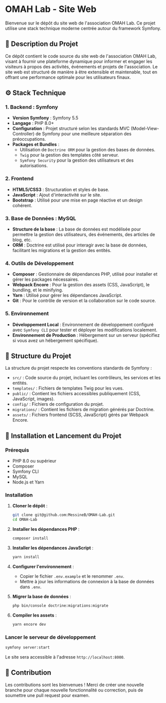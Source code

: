 # OMAH Lab - Site Web

Bienvenue sur le dépôt du site web de l'association OMAH Lab. Ce projet utilise une stack technique moderne centrée autour du framework Symfony.

## 🎯 Description du Projet

Ce dépôt contient le code source du site web de l'association OMAH Lab, visant à fournir une plateforme dynamique pour informer et engager les visiteurs à propos des activités, événements et projets de l'association. Le site web est structuré de manière à être extensible et maintenable, tout en offrant une performance optimale pour les utilisateurs finaux.

## ⚙️ Stack Technique

### 1. **Backend** : Symfony
   - **Version Symfony** : Symfony 5.5
   - **Langage** : PHP 8.0+
   - **Configuration** : Projet structuré selon les standards MVC (Model-View-Controller) de Symfony pour une meilleure séparation des préoccupations.
   - **Packages et Bundles** :
     - Utilisation de `Doctrine ORM` pour la gestion des bases de données.
     - `Twig` pour la gestion des templates côté serveur.
     - `Symfony Security` pour la gestion des utilisateurs et des autorisations.

### 2. **Frontend**
   - **HTML5/CSS3** : Structuration et styles de base.
   - **JavaScript** : Ajout d'interactivité sur le site.
   - **Bootstrap** : Utilisé pour une mise en page réactive et un design cohérent.

### 3. **Base de Données** : MySQL
   - **Structure de la base** : La base de données est modélisée pour permettre la gestion des utilisateurs, des événements, des articles de blog, etc.
   - **ORM** : Doctrine est utilisé pour interagir avec la base de données, facilitant les migrations et la gestion des entités.

### 4. **Outils de Développement**
   - **Composer** : Gestionnaire de dépendances PHP, utilisé pour installer et gérer les packages nécessaires.
   - **Webpack Encore** : Pour la gestion des assets (CSS, JavaScript), le bundling, et le minifying.
   - **Yarn** : Utilisé pour gérer les dépendances JavaScript.
   - **Git** : Pour le contrôle de version et la collaboration sur le code source.

### 5. **Environnement**
   - **Développement Local** : Environnement de développement configuré avec `Symfony CLI` pour tester et déployer les modifications localement.
   - **Environnement de Production** : Hébergement sur un serveur (spécifiez si vous avez un hébergement spécifique).

## 📂 Structure du Projet

La structure du projet respecte les conventions standards de Symfony :

- `src/` : Code source du projet, incluant les contrôleurs, les services et les entités.
- `templates/` : Fichiers de templates Twig pour les vues.
- `public/` : Contient les fichiers accessibles publiquement (CSS, JavaScript, images).
- `config/` : Fichiers de configuration du projet.
- `migrations/` : Contient les fichiers de migration générés par Doctrine.
- `assets/` : Fichiers frontend (SCSS, JavaScript) gérés par Webpack Encore.

## 🚀 Installation et Lancement du Projet

### Prérequis

- PHP 8.0 ou supérieur
- Composer
- Symfony CLI
- MySQL
- Node.js et Yarn

### Installation

1. **Cloner le dépôt** :
   ```bash
   git clone git@github.com:MessineB/OMAH-Lab.git
   cd OMAH-Lab
   ```

2. **Installer les dépendances PHP** :
   ```bash
   composer install
   ```

3. **Installer les dépendances JavaScript** :
   ```bash
   yarn install
   ```

4. **Configurer l'environnement** :
   - Copier le fichier `.env.example` et le renommer `.env`.
   - Mettre à jour les informations de connexion à la base de données dans `.env`.

5. **Migrer la base de données** :
   ```bash
   php bin/console doctrine:migrations:migrate
   ```

6. **Compiler les assets** :
   ```bash
   yarn encore dev
   ```

### Lancer le serveur de développement

```bash
symfony server:start
```

Le site sera accessible à l'adresse `http://localhost:8000`.

## 📌 Contribution

Les contributions sont les bienvenues ! Merci de créer une nouvelle branche pour chaque nouvelle fonctionnalité ou correction, puis de soumettre une pull request pour examen.

